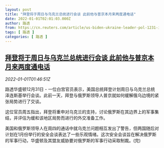 ```yaml
---
layout: post
title: "拜登将于周日与乌克兰总统进行会谈 此前他与普京本月来两度通电话"
date: 2022-01-01T02:01:03.000Z
author: 路透
from: https://cn.reuters.com/article/us-biden-ukraine-leader-pol-1231-idCNKBS2JB13H
tags: [ 路透 ]
categories: [ 路透 ]
---
```

<!--1641002463000-->
[拜登将于周日与乌克兰总统进行会谈 此前他与普京本月来两度通电话](https://cn.reuters.com/article/us-biden-ukraine-leader-pol-1231-idCNKBS2JB13H)
------

<div>
<div><i>2022-01-01T01:46:51Z</i></div><p>路透华盛顿12月31日 - 一位白宫官员表示，美国总统拜登计划周日与乌克兰总统泽连斯基举行会谈。此前一天，拜登与俄罗斯领导人普京就如何缓解俄乌边境的紧张局势进行了交谈。</p><p>这位官员周五指出，拜登将重申对乌克兰的支持，讨论俄罗斯在其边界上的军事集结，并评估为缓和该地区局势而进行的外交准备工作。</p><p>美国和俄罗斯领导人在周四的通话中就乌克兰问题相互发出了警告，但两国随后对计划在1月份举行的安全会谈表达了一些乐观情绪。这次安全会谈旨在解决俄罗斯的军事行动，华盛顿及其盟友威胁要对俄罗斯的军事行动采取制裁。(完)</p>
</div>
